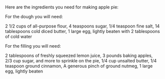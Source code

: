 Here are the ingredients you need for making apple pie:

For the dough you will need:

2 1/2 cups of all-purpose flour,
4 teaspoons sugar,
1/4 teaspoon fine salt,
14 tablespoons cold diced butter,
1 large egg, lightly beaten with 2 tablespoons of cold water

For the filling you will need:

2 tablespoons of freshly squeezed lemon juice,
3 pounds baking apples, 
2/3 cup sugar, and more to sprinkle on the pie,
1/4 cup unsalted butter,
1/4 teaspoon ground cinnamon,
A generous pinch of ground nutmeg,
1 large egg, lightly beaten

